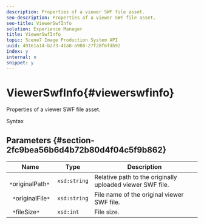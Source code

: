 ```yaml
---
description: Properties of a viewer SWF file asset.
seo-description: Properties of a viewer SWF file asset.
seo-title: ViewerSwfInfo
solution: Experience Manager
title: ViewerSwfInfo
topic: Scene7 Image Production System API
uuid: 49161a14-b273-41a8-a980-27f28f6fdb92
index: y
internal: n
snippet: y
---
```


# ViewerSwfInfo{#viewerswfinfo}

Properties of a viewer SWF file asset.

 Syntax 

## Parameters {#section-2fc9bea56b6d4b72b80d4f04c5f9b862}

|  Name  | Type  | Description  |
|---|---|---|
|  ` *`originalPath`*`  | `xsd:string`  | Relative path to the originally uploaded viewer SWF file.  |
|  ` *`originalFile`*`  | `xsd:string`  | File name of the original viewer SWF file.  |
|  ` *`fileSize`*`  | `xsd:int`  | File size.  |

